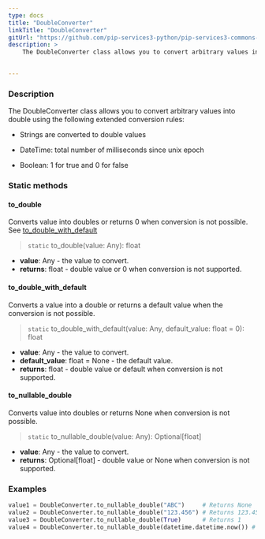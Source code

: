 ```yaml
---
type: docs
title: "DoubleConverter"
linkTitle: "DoubleConverter"
gitUrl: "https://github.com/pip-services3-python/pip-services3-commons-python"
description: > 
    The DoubleConverter class allows you to convert arbitrary values into double using extended conversion rules.

   
---
```


### Description

The DoubleConverter class allows you to convert arbitrary values into double using the following extended conversion rules:

 - Strings are converted to double values

 - DateTime: total number of milliseconds since unix epoch
    
 - Boolean: 1 for true and 0 for false  

### Static methods

#### to_double
Converts value into doubles or returns 0 when conversion is not possible.  
See [to_double_with_default](#to_double_with_default)

> `static` to_double(value: Any): float

- **value**: Any - the value to convert.
- **returns**: float - double value or 0 when conversion is not supported.

#### to_double_with_default
Converts a value into a double or returns a default value when the conversion is not possible.

> `static` to_double_with_default(value: Any, default_value: float = 0): float

- **value**: Any - the value to convert.
- **default_value**: float = None - the default value.
- **returns**: float - double value or default when conversion is not supported.

#### to_nullable_double
Converts value into doubles or returns None when conversion is not possible.

> `static` to_nullable_double(value: Any): Optional[float]

- **value**: Any - the value to convert.
- **returns**: Optional[float] - double value or None when conversion is not supported.

### Examples

```python
value1 = DoubleConverter.to_nullable_double("ABC")     # Returns None
value2 = DoubleConverter.to_nullable_double("123.456") # Returns 123.456
value3 = DoubleConverter.to_nullable_double(True)      # Returns 1
value4 = DoubleConverter.to_nullable_double(datetime.datetime.now()) # Returns current milliseconds (E.g. 1619812281454)

```
